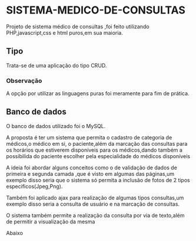 # SISTEMA-MEDICO-DE-CONSULTAS
Projeto de sistema médico de consultas ,foi feito utilizando PHP,javascript,css e html puros,em sua maioria.

## Tipo

Trata-se de uma aplicação do tipo CRUD.

### Observação

A opção por utilizar as linguagens puras foi meramente para fim de prática.

## Banco de dados

O banco de dados utilizado foi o MySQL.

A proposta é ter um sistema que permita o cadastro de categoria de médicos,o médico em si, o paciente,além da marcação das consultas para os horários que estiverem disponíveis para os médicos,dando também a possíbilida do paciente escolher pela especialidade do médicos disponíveis

A ideia  foi abordar alguns conceitos como o de validação de dados de primeira e segunda camada ,que é visto em algumas das páginas,um exemplo disso seria que o sistema só permita a inclusão de fotos de 2 tipos especificos(Jpeg,Png).

Também foi aplicado ajax para realização de algumas tipos consultas,um exemplo disso seria a consulta de usuário e na marcação de consultas.

O sistema também permite a realização da consulta por via de texto,além de permitir a visualização da mesma

Abaixo
